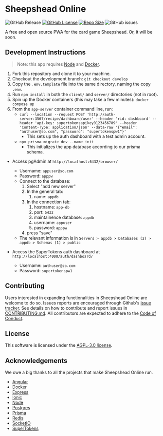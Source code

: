 # Sheepshead Online

![GitHub Release](https://img.shields.io/github/v/release/reednel/sheepshead-online) [![GitHub License](https://img.shields.io/github/license/reednel/sheepshead-online?color=purple)](https://github.com/reednel/sheepshead-online/blob/main/LICENSE) [![Repo Size](https://img.shields.io/github/repo-size/reednel/sheepshead-online)](https://github.com/reednel/sheepshead-online) ![GitHub issues](https://img.shields.io/github/issues/reednel/sheepshead-online)

A free and open source PWA for the card game Sheepshead. Or, it will be soon.

## Development Instructions

> Note: this app requires [Node](https://nodejs.org/en) and [Docker](https://www.docker.com/get-started/).

1. Fork this repository and clone it to your machine.
2. Checkout the development branch: `git checkout develop`
3. Copy the `.env.template` file into the same directory, naming the copy `.env`.
4. Run `npm install` in both the `client/` and `server/` directories (not in root).
5. Spin up the Docker containers (this may take a few minutes): `docker compose up`
6. From the `app-server` container command line, run:
   - `curl --location --request POST 'http://auth-server:3567/recipe/dashboard/user' --header 'rid: dashboard' --header 'api-key: supertokensapikey0123456789' --header 'Content-Type: application/json' --data-raw '{"email": "authuser@so.com", "password": "supertokenspw1"}'`
     - This sets up the auth dashboard with a test admin account.
   - `npx prisma migrate dev --name init`
     - This initializes the app database according to our prisma schema.

- Access pgAdmin at `http://localhost:6432/browser/`

  - Username: `appuser@so.com`
  - Password: `apppw`
  - Connect to the database:
    1. Select "add new server"
    2. In the general tab:
       1. name: `appdb`
    3. In the connection tab:
       1. hostname: `app-db`
       2. port: `5432`
       3. maintainence database: `appdb`
       4. username: `appuser`
       5. password: `apppw`
    4. press "save"
  - The relevant information is in `Servers > appdb > Databases (2) > appdb > Schemas (1) > public`

- Access the SuperTokens auth dashboard at `http://localhost:4000/auth/dashboard/`

  - Username: `authuser@so.com`
  - Password: `supertokenspw1`

## Contributing

Users interested in expanding functionalities in Sheepshead Online are welcome to do so. Issues reports are encouraged through Github's [issue tracker](https://github.com/reednel/sheepshead-online/issues). See details on how to contribute and report issues in [CONTRIBUTING.md](CONTRIBUTING.md). All contributors are expected to adhere to the [Code of Conduct](CODE_OF_CONDUCT.md).

## License

This software is licensed under the [AGPL-3.0 license](LICENSE).

## Acknowledgements

We owe a big thanks to all the projects that make Sheepshead Online run.

- [Angular](https://github.com/angular)
- [Docker](https://github.com/docker)
- [Express](https://github.com/expressjs)
- [Ionic](https://github.com/ionic-team)
- [Node](https://github.com/nodejs)
- [Postgres](https://github.com/postgres)
- [Prisma](https://github.com/prisma)
- [Redis](https://github.com/redis)
- [SocketIO](https://github.com/socketio)
- [SuperTokens](https://github.com/supertokens)
